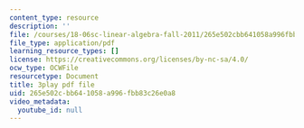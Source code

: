 ```yaml
---
content_type: resource
description: ''
file: /courses/18-06sc-linear-algebra-fall-2011/265e502cbb641058a996fbb83c26e0a8_QVKj3LADCnA.pdf
file_type: application/pdf
learning_resource_types: []
license: https://creativecommons.org/licenses/by-nc-sa/4.0/
ocw_type: OCWFile
resourcetype: Document
title: 3play pdf file
uid: 265e502c-bb64-1058-a996-fbb83c26e0a8
video_metadata:
  youtube_id: null
---
```

